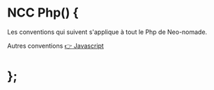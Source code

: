 # NCC Php() {

Les conventions qui suivent s'applique à tout le Php de Neo-nomade.

Autres conventions
[:point_right: Javascript](../javascript/)

# };